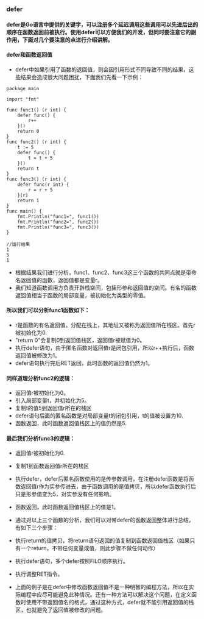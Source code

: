 ### defer
#### defer是Go语言中提供的关键字，可以注册多个延迟调用这些调用可以先进后出的顺序在函数返回前被执行。使用defer可以方便我们的开发，但同时要注意它的副作用，下面对几个要注意的点进行介绍讲解。

#### defer和函数返回值
* defer中如果引用了函数的返回值，则会因引用形式不同导致不同的结果，这些结果会造成很大问题困扰，下面我们先看一下示例：
```
package main

import "fmt"

func func1() (r int) {
	defer func() {
		r++
	}()
	return 0
}
func func2() (r int) {
	t := 5
	defer func() {
		t = t + 5
	}()
	return t
}
func func3() (r int) {
	defer func(r int) {
		r = r + 5
	}(r)
	return 1
}
func main() {
	fmt.Println("func1=", func1())
	fmt.Println("func2=", func2())
	fmt.Println("func3=", func3())
}

//运行结果
1
5
1
```
* 根据结果我们进行分析，func1、func2、func3这三个函数的共同点就是带命名返回值的函数，返回值都是变量r。
* 我们知道函数调用方负责开辟栈空间，包括形参和返回值的空间。有名的函数返回值相当于函数的局部变量，被初始化为类型的零值。
#### 所以我们可以分析func1函数如下：

* r是函数的有名返回值，分配在栈上，其地址又被称为返回值所在栈区。首先r被初始化为0.
* "return 0"会复制0到返回值栈区，返回值r被赋值为0。 
* 执行defer语句，由于匿名函数对返回值r是闭包引用，所以r++执行后，函数返回值被修改为1。 
* defer语句执行完后RET返回，此时函数的返回值仍然为1。


#### 同样道理分析func2的逻辑：

* 返回值r被初始化为0。
* 引入局部变量t，并初始化为5。
* 复制t的值5到返回值r所在的栈区
* defer语句后面的匿名函数是对局部变量t的闭包引用，t的值被设置为10.
* 函数返回，此时函数返回值栈区上的值仍然是5.


#### 最后我们分析func3的逻辑：
* 返回值r被初始化为0.
* 复制1到函数返回值r所在的栈区
* 执行defer，defer后匿名函数使用的是传参数调用，在注册defer函数是将函数返回值r作为实参传进去，由于函数调用的是值拷贝，所以defer函数执行后只是形参值变为5，对实参没有任何影响。
* 函数返回，此时函数返回值栈区上的值是1。


* 通过对以上三个函数的分析，我们可以对带defer的函数返回整体进行总结，有如下三个步骤：

* 执行return的值拷贝，将return语句返回的值复制到函数返回值栈区（如果只有一个return，不带任何变量或值，则此步骤不做任何动作）

* 执行defer语句，多个defer按照FILO顺序执行。

* 执行调整RET指令。
* 上面的例子是在defer中修改函数返回值不是一种明智的编程方法，所以在实际编程中应尽可能避免此种情况。还有一种方法可以解决这个问题，在定义函数时使用不带返回值名的格式。通过这种方式，defer就不能引用返回值的栈区，也就避免了返回值被修改的问题。
